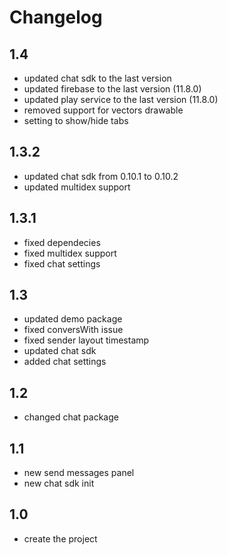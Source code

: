 # Changelog

## 1.4
- updated chat sdk to the last version
- updated firebase to the last version (11.8.0)
- updated play service to the last version (11.8.0)
- removed support for vectors drawable
- setting to show/hide tabs

## 1.3.2
- updated chat sdk from 0.10.1 to 0.10.2
- updated multidex support

## 1.3.1
- fixed dependecies
- fixed multidex support
- fixed chat settings

## 1.3
- updated demo package
- fixed conversWith issue
- fixed sender layout timestamp
- updated chat sdk
- added chat settings

## 1.2
- changed chat package

## 1.1
- new send messages panel
- new chat sdk init

## 1.0
- create the project